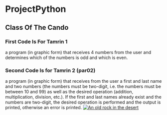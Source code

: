 # ProjectPython
## Class Of The Cando
### First Code Is For Tamrin 1
a program (in graphic form) that receives 4 numbers from the user and determines which of the numbers is odd and which is even.
### Second Code Is for Tamrin 2 (par02)
a program (in graphic form) that receives from the user a first and last name and two numbers (the numbers must be two-digit, i.e. the numbers must be between 10 and 99) as well as the desired operation (addition, multiplication, division, etc.). If the first and last names already exist and the numbers are two-digit, the desired operation is performed and the output is printed, otherwise an error is printed.
[![An old rock in the desert](/assets/images/shiprock.jpg "Shiprock, New Mexico by Beau Rogers")](https://www.flickr.com/photos/beaurogers/31833779864/in/photolist-Qv3rFw-34mt9F-a9Cmfy-5Ha3Zi-9msKdv-o3hgjr-hWpUte-4WMsJ1-KUQ8N-deshUb-vssBD-6CQci6-8AFCiD-zsJWT-nNfsgB-dPDwZJ-bn9JGn-5HtSXY-6CUhAL-a4UTXB-ugPum-KUPSo-fBLNm-6CUmpy-4WMsc9-8a7D3T-83KJev-6CQ2bK-nNusHJ-a78rQH-nw3NvT-7aq2qf-8wwBso-3nNceh-ugSKP-4mh4kh-bbeeqH-a7biME-q3PtTf-brFpgb-cg38zw-bXMZc-nJPELD-f58Lmo-bXMYG-bz8AAi-bxNtNT-bXMYi-bXMY6-bXMYv)
